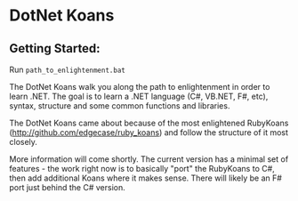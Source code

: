 # DotNet Koans

## Getting Started:
Run `path_to_enlightenment.bat`

The DotNet Koans walk you along the path to enlightenment in order to learn .NET. The goal is to learn a .NET language (C#, VB.NET, F#, etc), syntax, structure and some common functions and libraries. 

The DotNet Koans came about because of the most enlightened RubyKoans (http://github.com/edgecase/ruby_koans) and follow the structure of it most closely.

More information will come shortly. The current version has a minimal set of features - the work right now is to basically "port" the RubyKoans to C#, then add additional Koans where it makes sense. There will likely be an F# port just behind the C# version.
